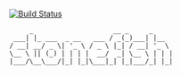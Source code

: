 [![Build Status](https://app.travis-ci.com/mkrum/stonefish.svg?branch=main)](https://app.travis-ci.com/mkrum/stonefish)
```
     _                    __ _     _     
 ___| |_ ___  _ __   ___ / _(_)___| |__  
/ __| __/ _ \| '_ \ / _ \ |_| / __| '_ \ 
\__ \ || (_) | | | |  __/  _| \__ \ | | |
|___/\__\___/|_| |_|\___|_| |_|___/_| |_|
```
